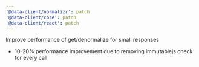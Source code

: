 ```yaml
---
'@data-client/normalizr': patch
'@data-client/core': patch
'@data-client/react': patch
---
```


Improve performance of get/denormalize for small responses

- 10-20% performance improvement due to removing immutablejs check for every call